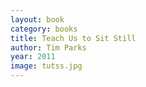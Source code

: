 ```yaml
---
layout: book
category: books
title: Teach Us to Sit Still
author: Tim Parks
year: 2011
image: tutss.jpg
---
```

